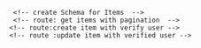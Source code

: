  <!-- set up express  -->

 <!-- Set up .env  :: to store configuration settings, environment variables, and sensitive information securely-->

 <!-- install nodemon in automatically restart server in local system -->

 <!-- Moudule,Controllers,Routes of user -->

 <!-- use express.json() middleware to parse() incoming request. -->

 <!-- custom middleWare for handling Error  : errorHandler for error mesaage , stacktree, and title -->

<!-- set up Mongoose :well design  object model schema for our enitity -->

<!-- install express-aysnc-handler :to handle async function because when we deal with  mongoose ,it return promise . -->

<!-- bcrypt libray: for hash the password  -->

<!-- install jsonwebtoken : for  standardized way to securely send data between two parties  .token is encoded in json format -->

<!-- roting item -->
         <!-- create Schema for Items  -->
         <!-- route: get items with pagination  -->
        <!-- route:create item with verify user -->
        <!-- route :update item with verified user -->
